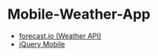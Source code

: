 Mobile-Weather-App
==================

<ul>
<li><a href="https://developer.forecast.io/">forecast.io (Weather API)</a></li>
<li><a href="">jQuery Mobile</a></li>
</ul>